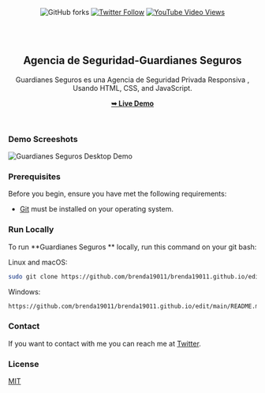 <div align="center">
  

  ![GitHub forks](https://img.shields.io/github/forks/codewithsadee/grilli?style=social)
[![Twitter Follow](https://img.shields.io/twitter/follow/codewithsadee_?style=social)](https://twitter.com/intent/follow?screen_name=codewithsadee_)
  [![YouTube Video Views](https://img.shields.io/youtube/views/CjVGp5kGHxA?style=social)](https://youtu.be/CjVGp5kGHxA)

  <br />
  <br />

  <h2 align="center">Agencia de Seguridad-Guardianes Seguros</h2>

  Guardianes Seguros es una Agencia de Seguridad Privada Responsiva , <br />Usando  HTML, CSS, and JavaScript.

  <a href="https://github.com/brenda19011/brenda19011.github.io/edit/main/README.md"><strong>➥ Live Demo</strong></a>

</div>

<br />

### Demo Screeshots

![Guardianes Seguros Desktop Demo](./readme-images/desktop.png "Desktop Demo")

### Prerequisites

Before you begin, ensure you have met the following requirements:

* [Git](https://git-scm.com/downloads "Download Git") must be installed on your operating system.

### Run Locally

To run **Guardianes Seguros ** locally, run this command on your git bash:

Linux and macOS:

```bash
sudo git clone https://github.com/brenda19011/brenda19011.github.io/edit/main/README.md
```

Windows:

```bash
https://github.com/brenda19011/brenda19011.github.io/edit/main/README.md
```

### Contact

If you want to contact with me you can reach me at [Twitter](https://www.twitter.com/codewithsadee).

### License

[MIT](https://choosealicense.com/licenses/mit/)
